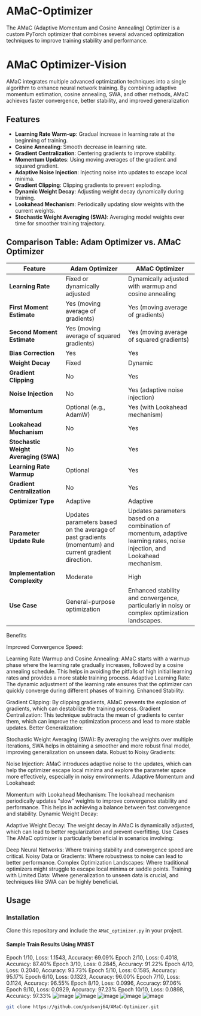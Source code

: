 # AMaC-Optimizer
The AMaC (Adaptive Momentum and Cosine Annealing) Optimizer is a custom PyTorch optimizer that combines several advanced optimization techniques to improve training stability and performance.

# AMaC Optimizer-Vision

AMaC integrates multiple advanced optimization techniques into a single algorithm to enhance neural network training. By combining adaptive momentum estimation, cosine annealing, SWA, and other methods, AMaC achieves faster convergence, better stability, and improved generalization

## Features

- **Learning Rate Warm-up**: Gradual increase in learning rate at the beginning of training.
- **Cosine Annealing**: Smooth decrease in learning rate.
- **Gradient Centralization**: Centering gradients to improve stability.
- **Momentum Updates**: Using moving averages of the gradient and squared gradient.
- **Adaptive Noise Injection**: Injecting noise into updates to escape local minima.
- **Gradient Clipping**: Clipping gradients to prevent exploding.
- **Dynamic Weight Decay**: Adjusting weight decay dynamically during training.
- **Lookahead Mechanism**: Periodically updating slow weights with the current weights.
- **Stochastic Weight Averaging (SWA)**: Averaging model weights over time for smoother training trajectory.

## Comparison Table: Adam Optimizer vs. AMaC Optimizer

| Feature                           | Adam Optimizer                                   | AMaC Optimizer                                    |
|-----------------------------------|--------------------------------------------------|--------------------------------------------------|
| **Learning Rate**                 | Fixed or dynamically adjusted                    | Dynamically adjusted with warmup and cosine annealing |
| **First Moment Estimate**         | Yes (moving average of gradients)                | Yes (moving average of gradients)                |
| **Second Moment Estimate**        | Yes (moving average of squared gradients)        | Yes (moving average of squared gradients)        |
| **Bias Correction**               | Yes                                              | Yes                                              |
| **Weight Decay**                  | Fixed                                            | Dynamic                                          |
| **Gradient Clipping**             | No                                               | Yes                                              |
| **Noise Injection**               | No                                               | Yes (adaptive noise injection)                   |
| **Momentum**                      | Optional (e.g., AdamW)                           | Yes (with Lookahead mechanism)                   |
| **Lookahead Mechanism**           | No                                               | Yes                                              |
| **Stochastic Weight Averaging (SWA)** | No                                           | Yes                                              |
| **Learning Rate Warmup**          | Optional                                         | Yes                                              |
| **Gradient Centralization**       | No                                               | Yes                                              |
| **Optimizer Type**                | Adaptive                                         | Adaptive                                         |
| **Parameter Update Rule**         | Updates parameters based on the average of past gradients (momentum) and current gradient direction. | Updates parameters based on a combination of momentum, adaptive learning rates, noise injection, and Lookahead mechanism. |
| **Implementation Complexity**     | Moderate                                         | High                                             |
| **Use Case**                      | General-purpose optimization                     | Enhanced stability and convergence, particularly in noisy or complex optimization landscapes. |


Benefits 

Improved Convergence Speed:

Learning Rate Warmup and Cosine Annealing: AMaC starts with a warmup phase where the learning rate gradually increases, followed by a cosine annealing schedule. This helps in avoiding the pitfalls of high initial learning rates and provides a more stable training process.
Adaptive Learning Rate: The dynamic adjustment of the learning rate ensures that the optimizer can quickly converge during different phases of training.
Enhanced Stability:

Gradient Clipping: By clipping gradients, AMaC prevents the explosion of gradients, which can destabilize the training process.
Gradient Centralization: This technique subtracts the mean of gradients to center them, which can improve the optimization process and lead to more stable updates.
Better Generalization:

Stochastic Weight Averaging (SWA): By averaging the weights over multiple iterations, SWA helps in obtaining a smoother and more robust final model, improving generalization on unseen data.
Robust to Noisy Gradients:

Noise Injection: AMaC introduces adaptive noise to the updates, which can help the optimizer escape local minima and explore the parameter space more effectively, especially in noisy environments.
Adaptive Momentum and Lookahead:

Momentum with Lookahead Mechanism: The lookahead mechanism periodically updates "slow" weights to improve convergence stability and performance. This helps in achieving a balance between fast convergence and stability.
Dynamic Weight Decay:

Adaptive Weight Decay: The weight decay in AMaC is dynamically adjusted, which can lead to better regularization and prevent overfitting.
Use Cases
The AMaC optimizer is particularly beneficial in scenarios involving:

Deep Neural Networks: Where training stability and convergence speed are critical.
Noisy Data or Gradients: Where robustness to noise can lead to better performance.
Complex Optimization Landscapes: Where traditional optimizers might struggle to escape local minima or saddle points.
Training with Limited Data: Where generalization to unseen data is crucial, and techniques like SWA can be highly beneficial.

## Usage

### Installation

Clone this repository and include the `AMaC_optimizer.py` in your project.
#### Sample Train Results Using MNIST 
Epoch 1/10, Loss: 1.1543, Accuracy: 69.09%
Epoch 2/10, Loss: 0.4018, Accuracy: 87.40%
Epoch 3/10, Loss: 0.2845, Accuracy: 91.22%
Epoch 4/10, Loss: 0.2040, Accuracy: 93.73%
Epoch 5/10, Loss: 0.1585, Accuracy: 95.17%
Epoch 6/10, Loss: 0.1323, Accuracy: 96.00%
Epoch 7/10, Loss: 0.1124, Accuracy: 96.55%
Epoch 8/10, Loss: 0.0996, Accuracy: 97.06%
Epoch 9/10, Loss: 0.0929, Accuracy: 97.23%
Epoch 10/10, Loss: 0.0898, Accuracy: 97.33%
![image](https://github.com/godsonj64/AMaC-Optimizer/assets/108623780/7ac74857-7866-44bd-9f34-c89cac9543bc)
![image](https://github.com/godsonj64/AMaC-Optimizer/assets/108623780/e4e85cb6-132d-44b3-ac8b-85046fc7bce6)
![image](https://github.com/godsonj64/AMaC-Optimizer/assets/108623780/7b22be08-1136-4b6b-afa1-2a577c089450)
![image](https://github.com/godsonj64/AMaC-Optimizer/assets/108623780/eef32efd-c4a0-46ab-a39b-14c89c32d190)
![image](https://github.com/godsonj64/AMaC-Optimizer/assets/108623780/92c3e542-2408-491f-8198-9ff1125d7f5e)

```sh
git clone https://github.com/godsonj64/AMaC-Optimizer.git
